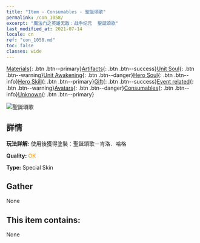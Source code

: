 ```yaml
---
title: "Item - Consumables - 聖誕頌歌"
permalink: /con_1058/
excerpt: "魔法门之英雄无敌：战争纪元  聖誕頌歌"
last_modified_at: 2021-07-14
locale: cn
ref: "con_1058.md"
toc: false
classes: wide
---
```

 [Materials](/ItemsCN/){: .btn .btn--primary}[Artifacts](/ItemsCN/Artifacts/){: .btn .btn--success}[Unit Soul](/ItemsCN/UnitSoul/){: .btn .btn--warning}[Unit Awakening](/ItemsCN/UnitAwakening/){: .btn .btn--danger}[Hero Soul](/ItemsCN/HeroSoul/){: .btn .btn--info}[Hero Skill](/ItemsCN/HeroSkill/){: .btn .btn--primary}[Gift](/ItemsCN/Gift/){: .btn .btn--success}[Event related](/ItemsCN/Events/){: .btn .btn--warning}[Avatars](/ItemsCN/Avatars/){: .btn .btn--danger}[Consumables](/ItemsCN/Consumables/){: .btn .btn--info}[Unknown](/ItemsCN/Unknown/){: .btn .btn--primary}

 ![聖誕頌歌](/images/h/h_CragHack7.jpg)

## 詳情
 **玩法詳解:** 使用後獲得塗裝：聖誕頌歌－肯洛．哈格

 **Quality:** <span style="color: #FF8C00">OK</span>

 **Type:** Special Skin

## Gather

  None

## This item contains:

  None

